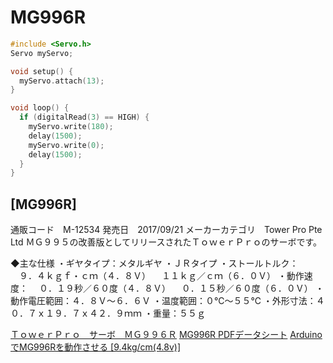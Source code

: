 # MG996R

```c
#include <Servo.h>
Servo myServo;

void setup() {
  myServo.attach(13);
}

void loop() {
  if (digitalRead(3) == HIGH) {
    myServo.write(180);
    delay(1500);
    myServo.write(0);
    delay(1500);
  }
}
```

## [MG996R]
通販コード　M-12534
発売日　2017/09/21
メーカーカテゴリ　Tower Pro Pte Ltd
ＭＧ９９５の改善版としてリリースされたＴｏｗｅｒＰｒｏのサーボです。

◆主な仕様
・ギヤタイプ：メタルギヤ
・ＪＲタイプ
・ストールトルク：
　９．４ｋｇｆ・ｃｍ（４．８Ｖ）
　１１ｋｇ／ｃｍ（６．０Ｖ）
・動作速度：
　０．１９秒／６０度（４．８Ｖ）
　０．１５秒／６０度（６．０Ｖ）
・動作電圧範囲：４．８Ｖ～６．６Ｖ
・温度範囲：０℃～５５℃
・外形寸法：４０．７ｘ１９．７ｘ４２．９ｍｍ
・重量：５５ｇ

[ＴｏｗｅｒＰｒｏ　サーボ　ＭＧ９９６Ｒ](http://akizukidenshi.com/catalog/g/gM-12534/)
[MG996R PDFデータシート](http://akizukidenshi.com/download/ds/towerpro/mg996r.pdf)
[ArduinoでMG996Rを動作させる [9.4kg/cm(4.8v)]](https://www.petitmonte.com/robot/mg996r.html)
